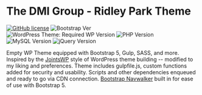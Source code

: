 # The DMI Group - Ridley Park Theme

[![GitHub license](https://img.shields.io/github/license/bkaminski/advanced-polymer?style=flat-square)](https://github.com/bkaminski/advanced-polymer/blob/main/LICENSE) ![Bootstrap Ver](https://img.shields.io/badge/LIB-Bootstrap--v5.0-blueviolet?style=flat-square)  ![WordPress Theme: Required WP Version](https://img.shields.io/badge/WordPress-%3E%3D5.6.2-blue?style=flat-square) ![PHP Version](https://img.shields.io/badge/PHP-%3E%3D7.3.27-green?style=flat-square) ![MySQL Version](https://img.shields.io/badge/MySQL-v5.6-red?style=flat-square) ![jQuery Version](https://img.shields.io/badge/jQuery-3.5.1-ff69b4?style="flat-square)

Empty WP Theme equipped with Bootstrap 5, Gulp, SASS, and more. Inspired by the <a href="https://github.com/JeremyEnglert/JointsWP" target="_blank">JointsWP</a> style of WordPress theme building -- modified to my liking and preferences. Theme includes gulpfile.js, custom functions added for security and usability. Scripts and other dependencies enqueued and ready to go via CDN connection. <a href="https://github.com/wp-bootstrap/wp-bootstrap-navwalker" target="_blank">Bootstrap Navwalker</a> built in for ease of use with Bootstrap 5.
